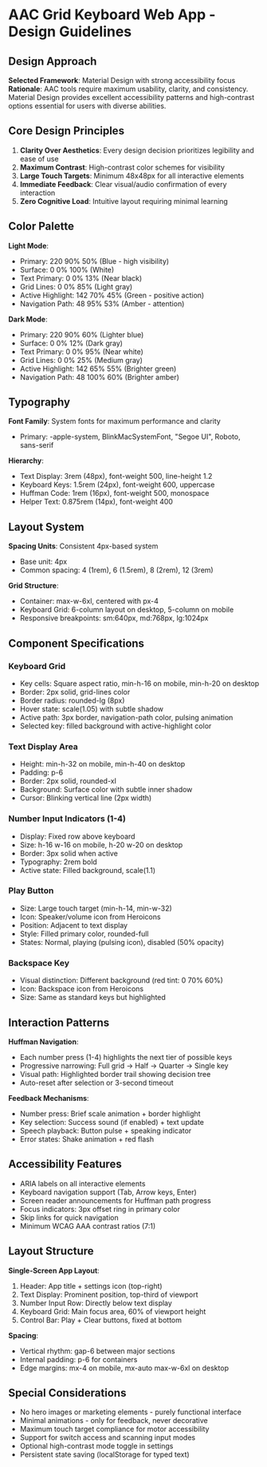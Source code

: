 # AAC Grid Keyboard Web App - Design Guidelines

## Design Approach

**Selected Framework**: Material Design with strong accessibility focus
**Rationale**: AAC tools require maximum usability, clarity, and consistency. Material Design provides excellent accessibility patterns and high-contrast options essential for users with diverse abilities.

## Core Design Principles

1. **Clarity Over Aesthetics**: Every design decision prioritizes legibility and ease of use
2. **Maximum Contrast**: High-contrast color schemes for visibility
3. **Large Touch Targets**: Minimum 48x48px for all interactive elements
4. **Immediate Feedback**: Clear visual/audio confirmation of every interaction
5. **Zero Cognitive Load**: Intuitive layout requiring minimal learning

## Color Palette

**Light Mode**:
- Primary: 220 90% 50% (Blue - high visibility)
- Surface: 0 0% 100% (White)
- Text Primary: 0 0% 13% (Near black)
- Grid Lines: 0 0% 85% (Light gray)
- Active Highlight: 142 70% 45% (Green - positive action)
- Navigation Path: 48 95% 53% (Amber - attention)

**Dark Mode**:
- Primary: 220 90% 60% (Lighter blue)
- Surface: 0 0% 12% (Dark gray)
- Text Primary: 0 0% 95% (Near white)
- Grid Lines: 0 0% 25% (Medium gray)
- Active Highlight: 142 65% 55% (Brighter green)
- Navigation Path: 48 100% 60% (Brighter amber)

## Typography

**Font Family**: System fonts for maximum performance and clarity
- Primary: -apple-system, BlinkMacSystemFont, "Segoe UI", Roboto, sans-serif

**Hierarchy**:
- Text Display: 3rem (48px), font-weight 500, line-height 1.2
- Keyboard Keys: 1.5rem (24px), font-weight 600, uppercase
- Huffman Code: 1rem (16px), font-weight 500, monospace
- Helper Text: 0.875rem (14px), font-weight 400

## Layout System

**Spacing Units**: Consistent 4px-based system
- Base unit: 4px
- Common spacing: 4 (1rem), 6 (1.5rem), 8 (2rem), 12 (3rem)

**Grid Structure**:
- Container: max-w-6xl, centered with px-4
- Keyboard Grid: 6-column layout on desktop, 5-column on mobile
- Responsive breakpoints: sm:640px, md:768px, lg:1024px

## Component Specifications

### Keyboard Grid
- Key cells: Square aspect ratio, min-h-16 on mobile, min-h-20 on desktop
- Border: 2px solid, grid-lines color
- Border radius: rounded-lg (8px)
- Hover state: scale(1.05) with subtle shadow
- Active path: 3px border, navigation-path color, pulsing animation
- Selected key: filled background with active-highlight color

### Text Display Area
- Height: min-h-32 on mobile, min-h-40 on desktop
- Padding: p-6
- Border: 2px solid, rounded-xl
- Background: Surface color with subtle inner shadow
- Cursor: Blinking vertical line (2px width)

### Number Input Indicators (1-4)
- Display: Fixed row above keyboard
- Size: h-16 w-16 on mobile, h-20 w-20 on desktop
- Border: 3px solid when active
- Typography: 2rem bold
- Active state: Filled background, scale(1.1)

### Play Button
- Size: Large touch target (min-h-14, min-w-32)
- Icon: Speaker/volume icon from Heroicons
- Position: Adjacent to text display
- Style: Filled primary color, rounded-full
- States: Normal, playing (pulsing icon), disabled (50% opacity)

### Backspace Key
- Visual distinction: Different background (red tint: 0 70% 60%)
- Icon: Backspace icon from Heroicons
- Size: Same as standard keys but highlighted

## Interaction Patterns

**Huffman Navigation**:
- Each number press (1-4) highlights the next tier of possible keys
- Progressive narrowing: Full grid → Half → Quarter → Single key
- Visual path: Highlighted border trail showing decision tree
- Auto-reset after selection or 3-second timeout

**Feedback Mechanisms**:
- Number press: Brief scale animation + border highlight
- Key selection: Success sound (if enabled) + text update
- Speech playback: Button pulse + speaking indicator
- Error states: Shake animation + red flash

## Accessibility Features

- ARIA labels on all interactive elements
- Keyboard navigation support (Tab, Arrow keys, Enter)
- Screen reader announcements for Huffman path progress
- Focus indicators: 3px offset ring in primary color
- Skip links for quick navigation
- Minimum WCAG AAA contrast ratios (7:1)

## Layout Structure

**Single-Screen App Layout**:
1. Header: App title + settings icon (top-right)
2. Text Display: Prominent position, top-third of viewport
3. Number Input Row: Directly below text display
4. Keyboard Grid: Main focus area, 60% of viewport height
5. Control Bar: Play + Clear buttons, fixed at bottom

**Spacing**:
- Vertical rhythm: gap-6 between major sections
- Internal padding: p-6 for containers
- Edge margins: mx-4 on mobile, mx-auto max-w-6xl on desktop

## Special Considerations

- No hero images or marketing elements - purely functional interface
- Minimal animations - only for feedback, never decorative
- Maximum touch target compliance for motor accessibility
- Support for switch access and scanning input modes
- Optional high-contrast mode toggle in settings
- Persistent state saving (localStorage for typed text)